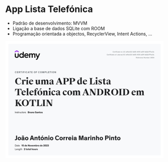 # App Lista Telefónica

- Padrão de desenvolvimento: MVVM
- Ligação a base de dados SQLite com ROOM
- Programação orientada a objectos, RecyclerView, Intent Actions, ...

![Cerficado Udemy](UC-af1a1c32-3e85-4010-a0ff-1dd2e7f7ec5c.jpg)
